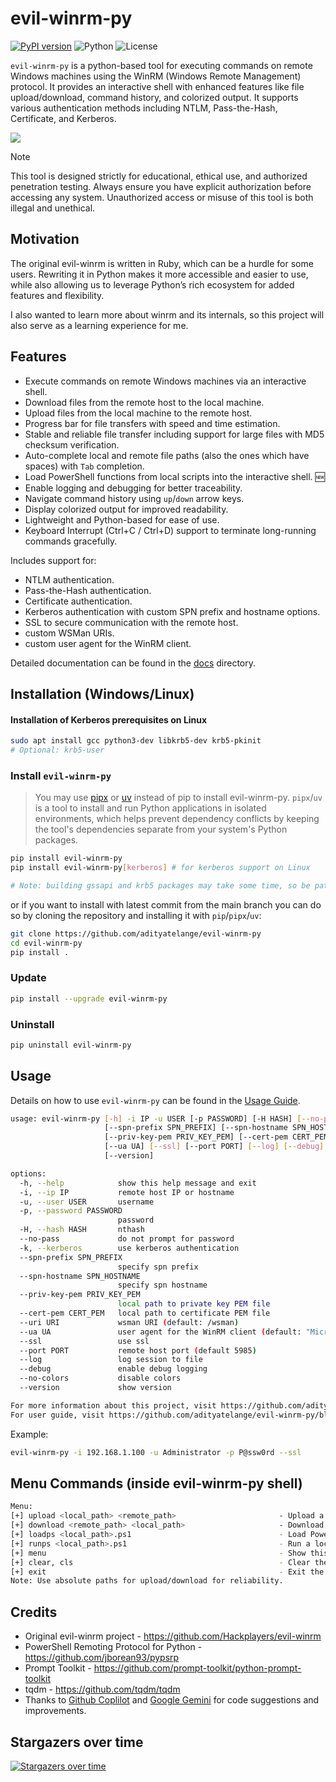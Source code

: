 # evil-winrm-py

[![PyPI version](https://img.shields.io/pypi/v/evil-winrm-py)](https://pypi.org/project/evil-winrm-py/)
![Python](https://img.shields.io/badge/python-3.9+-blue.svg)
![License](https://img.shields.io/github/license/adityatelange/evil-winrm-py)

`evil-winrm-py` is a python-based tool for executing commands on remote Windows machines using the WinRM (Windows Remote Management) protocol. It provides an interactive shell with enhanced features like file upload/download, command history, and colorized output. It supports various authentication methods including NTLM, Pass-the-Hash, Certificate, and Kerberos.

![](https://raw.githubusercontent.com/adityatelange/evil-winrm-py/refs/tags/v1.4.1/assets/terminal.png)

> [!NOTE]
> This tool is designed strictly for educational, ethical use, and authorized penetration testing. Always ensure you have explicit authorization before accessing any system. Unauthorized access or misuse of this tool is both illegal and unethical.

## Motivation

The original evil-winrm is written in Ruby, which can be a hurdle for some users. Rewriting it in Python makes it more accessible and easier to use, while also allowing us to leverage Python’s rich ecosystem for added features and flexibility.

I also wanted to learn more about winrm and its internals, so this project will also serve as a learning experience for me.

## Features

- Execute commands on remote Windows machines via an interactive shell.
- Download files from the remote host to the local machine.
- Upload files from the local machine to the remote host.
- Progress bar for file transfers with speed and time estimation.
- Stable and reliable file transfer including support for large files with MD5 checksum verification.
- Auto-complete local and remote file paths (also the ones which have spaces) with `Tab` completion.
- Load PowerShell functions from local scripts into the interactive shell. 🆕
- Enable logging and debugging for better traceability.
- Navigate command history using `up`/`down` arrow keys.
- Display colorized output for improved readability.
- Lightweight and Python-based for ease of use.
- Keyboard Interrupt (Ctrl+C / Ctrl+D) support to terminate long-running commands gracefully.

Includes support for:

- NTLM authentication.
- Pass-the-Hash authentication.
- Certificate authentication.
- Kerberos authentication with custom SPN prefix and hostname options.
- SSL to secure communication with the remote host.
- custom WSMan URIs.
- custom user agent for the WinRM client.

Detailed documentation can be found in the [docs](https://github.com/adityatelange/evil-winrm-py/blob/main/docs) directory.

## Installation (Windows/Linux)

#### Installation of Kerberos prerequisites on Linux

```bash
sudo apt install gcc python3-dev libkrb5-dev krb5-pkinit
# Optional: krb5-user
```

### Install `evil-winrm-py`

> You may use [pipx](https://pipx.pypa.io/stable/) or [uv](https://docs.astral.sh/uv/) instead of pip to install evil-winrm-py. `pipx`/`uv` is a tool to install and run Python applications in isolated environments, which helps prevent dependency conflicts by keeping the tool's dependencies separate from your system's Python packages.

```bash
pip install evil-winrm-py
pip install evil-winrm-py[kerberos] # for kerberos support on Linux

# Note: building gssapi and krb5 packages may take some time, so be patient.
```

or if you want to install with latest commit from the main branch you can do so by cloning the repository and installing it with `pip`/`pipx`/`uv`:

```bash
git clone https://github.com/adityatelange/evil-winrm-py
cd evil-winrm-py
pip install .
```

### Update

```bash
pip install --upgrade evil-winrm-py
```

### Uninstall

```bash
pip uninstall evil-winrm-py
```

## Usage

Details on how to use `evil-winrm-py` can be found in the [Usage Guide](https://github.com/adityatelange/evil-winrm-py/blob/main/docs/usage.md).

```bash
usage: evil-winrm-py [-h] -i IP -u USER [-p PASSWORD] [-H HASH] [--no-pass] [-k]
                     [--spn-prefix SPN_PREFIX] [--spn-hostname SPN_HOSTNAME]
                     [--priv-key-pem PRIV_KEY_PEM] [--cert-pem CERT_PEM] [--uri URI]
                     [--ua UA] [--ssl] [--port PORT] [--log] [--debug] [--no-colors]
                     [--version]

options:
  -h, --help            show this help message and exit
  -i, --ip IP           remote host IP or hostname
  -u, --user USER       username
  -p, --password PASSWORD
                        password
  -H, --hash HASH       nthash
  --no-pass             do not prompt for password
  -k, --kerberos        use kerberos authentication
  --spn-prefix SPN_PREFIX
                        specify spn prefix
  --spn-hostname SPN_HOSTNAME
                        specify spn hostname
  --priv-key-pem PRIV_KEY_PEM
                        local path to private key PEM file
  --cert-pem CERT_PEM   local path to certificate PEM file
  --uri URI             wsman URI (default: /wsman)
  --ua UA               user agent for the WinRM client (default: "Microsoft WinRM Client")
  --ssl                 use ssl
  --port PORT           remote host port (default 5985)
  --log                 log session to file
  --debug               enable debug logging
  --no-colors           disable colors
  --version             show version

For more information about this project, visit https://github.com/adityatelange/evil-winrm-py
For user guide, visit https://github.com/adityatelange/evil-winrm-py/blob/main/docs/usage.md
```

Example:

```bash
evil-winrm-py -i 192.168.1.100 -u Administrator -p P@ssw0rd --ssl
```

## Menu Commands (inside evil-winrm-py shell)

```bash
Menu:
[+] upload <local_path> <remote_path>                       - Upload a file
[+] download <remote_path> <local_path>                     - Download a file
[+] loadps <local_path>.ps1                                 - Load PowerShell functions from a local script
[+] runps <local_path>.ps1                                  - Run a local PowerShell script on the remote host
[+] menu                                                    - Show this menu
[+] clear, cls                                              - Clear the screen
[+] exit                                                    - Exit the shell
Note: Use absolute paths for upload/download for reliability.
```

## Credits

- Original evil-winrm project - https://github.com/Hackplayers/evil-winrm
- PowerShell Remoting Protocol for Python - https://github.com/jborean93/pypsrp
- Prompt Toolkit - https://github.com/prompt-toolkit/python-prompt-toolkit
- tqdm - https://github.com/tqdm/tqdm
- Thanks to [Github Coplilot](https://github.com/features/copilot) and [Google Gemini](https://gemini.google.com/app) for code suggestions and improvements.

## Stargazers over time

[![Stargazers over time](https://starchart.cc/adityatelange/evil-winrm-py.svg?background=%23ffffff00&axis=%23858585&line=%236b63ff)](https://starchart.cc/adityatelange/evil-winrm-py)
